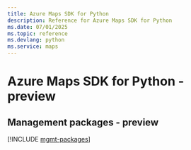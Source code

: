 ```yaml
---
title: Azure Maps SDK for Python
description: Reference for Azure Maps SDK for Python
ms.date: 07/01/2025
ms.topic: reference
ms.devlang: python
ms.service: maps
---
```

# Azure Maps SDK for Python - preview

## Management packages - preview
[!INCLUDE [mgmt-packages](maps-mgmt-index.md)]